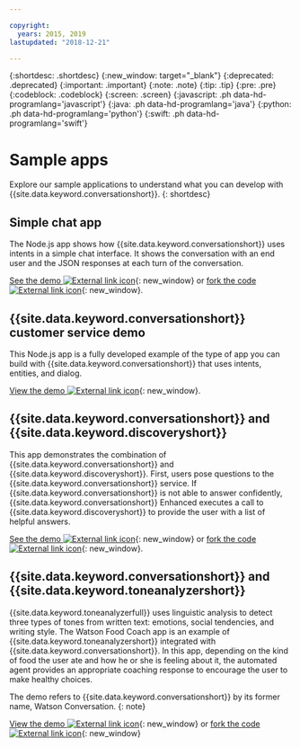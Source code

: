 ```yaml
---

copyright:
  years: 2015, 2019
lastupdated: "2018-12-21"

---
```


{:shortdesc: .shortdesc}
{:new_window: target="_blank"}
{:deprecated: .deprecated}
{:important: .important}
{:note: .note}
{:tip: .tip}
{:pre: .pre}
{:codeblock: .codeblock}
{:screen: .screen}
{:javascript: .ph data-hd-programlang='javascript'}
{:java: .ph data-hd-programlang='java'}
{:python: .ph data-hd-programlang='python'}
{:swift: .ph data-hd-programlang='swift'}

# Sample apps

Explore our sample applications to understand what you can develop with {{site.data.keyword.conversationshort}}.
{: shortdesc}

## Simple chat app

The Node.js app shows how {{site.data.keyword.conversationshort}} uses intents in a simple chat interface. It shows the conversation with an end user and the JSON responses at each turn of the conversation.

[See the demo ![External link icon](../../icons/launch-glyph.svg "External link icon")](https://watson-assistant-simple.ng.bluemix.net/){: new_window} or [fork the code ![External link icon](../../icons/launch-glyph.svg "External link icon")](https://github.com/watson-developer-cloud/assistant-simple){: new_window}.

## {{site.data.keyword.conversationshort}} customer service demo

This Node.js app is a fully developed example of the type of app you can build with {{site.data.keyword.conversationshort}} that uses intents, entities, and dialog.

[View the demo ![External link icon](../../icons/launch-glyph.svg "External link icon")](https://watson-assistant-demo.ng.bluemix.net/){: new_window}.

## {{site.data.keyword.conversationshort}} and {{site.data.keyword.discoveryshort}}

This app demonstrates the combination of {{site.data.keyword.conversationshort}} and {{site.data.keyword.discoveryshort}}. First, users pose questions to the {{site.data.keyword.conversationshort}} service. If {{site.data.keyword.conversationshort}} is not able to answer confidently, {{site.data.keyword.conversationshort}} Enhanced executes a call to {{site.data.keyword.discoveryshort}} to provide the user with a list of helpful answers.

[See the demo ![External link icon](../../icons/launch-glyph.svg "External link icon")](https://assistant-with-discovery-openwhisk-demo.ng.bluemix.net/){: new_window} or [fork the code ![External link icon](../../icons/launch-glyph.svg "External link icon")](https://github.com/watson-developer-cloud/assistant-with-discovery-openwhisk){: new_window}.

## {{site.data.keyword.conversationshort}} and {{site.data.keyword.toneanalyzershort}}

{{site.data.keyword.toneanalyzerfull}} uses linguistic analysis to detect three types of tones from written text: emotions, social tendencies, and writing style. The Watson Food Coach app is an example of {{site.data.keyword.toneanalyzershort}} integrated with {{site.data.keyword.conversationshort}}. In this app, depending on the kind of food the user ate and how he or she is feeling about it, the automated agent provides an appropriate coaching response to encourage the user to make healthy choices.

The demo refers to {{site.data.keyword.conversationshort}} by its former name, Watson Conversation.
{: note}

[View the demo ![External link icon](../../icons/launch-glyph.svg "External link icon")](https://food-coach.ng.bluemix.net/){: new_window} or [fork the code ![External link icon](../../icons/launch-glyph.svg "External link icon")](https://github.com/watson-developer-cloud/food-coach){: new_window}
